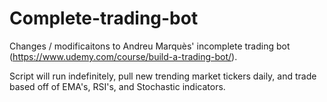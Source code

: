 # Complete-trading-bot

Changes / modificaitons to Andreu Marquès' incomplete trading bot (https://www.udemy.com/course/build-a-trading-bot/).

Script will run indefinitely, pull new trending market tickers daily, and trade based off of EMA's, RSI's, and Stochastic indicators.

